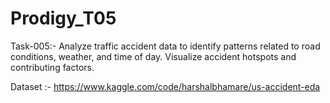 # Prodigy_T05
Task-005:-
Analyze traffic accident data to identify patterns related to road conditions, weather, and time of day. Visualize accident hotspots and contributing factors.


Dataset :- https://www.kaggle.com/code/harshalbhamare/us-accident-eda
